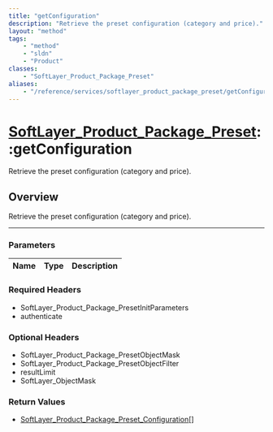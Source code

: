 ```yaml
---
title: "getConfiguration"
description: "Retrieve the preset configuration (category and price)."
layout: "method"
tags:
    - "method"
    - "sldn"
    - "Product"
classes:
    - "SoftLayer_Product_Package_Preset"
aliases:
    - "/reference/services/softlayer_product_package_preset/getConfiguration"
---
```

# [SoftLayer_Product_Package_Preset](/reference/services/SoftLayer_Product_Package_Preset)::getConfiguration


Retrieve the preset configuration (category and price).


## Overview 
Retrieve the preset configuration (category and price).

-----

### Parameters 
|Name | Type | Description |
| --- | --- | --- |


### Required Headers
* SoftLayer_Product_Package_PresetInitParameters
* authenticate


### Optional Headers
* SoftLayer_Product_Package_PresetObjectMask
* SoftLayer_Product_Package_PresetObjectFilter
* resultLimit
* SoftLayer_ObjectMask

### Return Values
* <a href='/reference/datatypes/SoftLayer_Product_Package_Preset_Configuration'>SoftLayer_Product_Package_Preset_Configuration[] </a>





